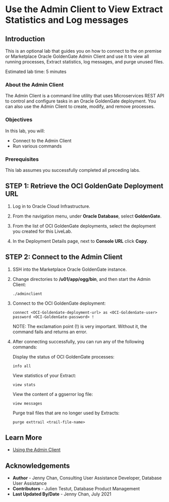 # Use the Admin Client to View Extract Statistics and Log messages

## Introduction

This is an optional lab that guides you on how to connect to the on premise or Marketplace Oracle GoldenGate Admin Client and use it to view all running processes, Extract statistics, log messages, and purge unused files.

Estimated lab time: 5 minutes

### About the Admin Client
The Admin Client is a command line utility that uses Microservices REST API to control and configure tasks in an Oracle GoldenGate deployment. You can also use the Admin Client to create, modify, and remove processes.

### Objectives

In this lab, you will:
* Connect to the Admin Client
* Run various commands

### Prerequisites

This lab assumes you successfully completed all preceding labs.

## **STEP 1:** Retrieve the OCI GoldenGate Deployment URL

1.  Log in to Oracle Cloud Infrastructure.

2.  From the navigation menu, under **Oracle Database**, select **GoldenGate**.

3.  From the list of OCI GoldenGate deployments, select the deployment you created for this LiveLab.

4.  In the Deployment Details page, next to **Console URL** click **Copy**.

## **STEP 2:** Connect to the Admin Client

1.  SSH into the Marketplace Oracle GoldenGate instance.

2.  Change directories to **/u01/app/ogg/bin**, and then start the Admin Client:

    ```
    ./adminclient
    ```

3.  Connect to the OCI GoldenGate deployment:

    ```
    connect <OCI-GoldenGate-deployment-url> as <OCI-GoldenGate-user> password <OCI-GoldenGate-password> !
    ```
    NOTE: The exclamation point (!) is very important. Without it, the command fails and returns an error.

4.  After connecting successfully, you can run any of the following commands:

    Display the status of OCI GoldenGate processes:
    ```
    info all
    ```

    View statistics of your Extract:
    ```
    view stats
    ```

    View the content of a ggserror log file:
    ```
    view messages
    ```

    Purge trail files that are no longer used by Extracts:
    ```
    purge exttrail <trail-file-name>
    ```

## Learn More
* [Using the Admin Client](https://docs.oracle.com/en/middleware/goldengate/core/21.1/admin/getting-started-oracle-goldengate-process-interfaces.html#GUID-84B33389-0594-4449-BF1A-A496FB1EDB29)

## Acknowledgements
* **Author** - Jenny Chan, Consulting User Assistance Developer, Database User Assistance
* **Contributors** -  Julien Testut, Database Product Management
* **Last Updated By/Date** - Jenny Chan, July 2021
